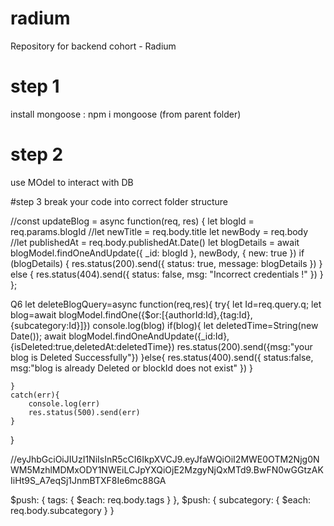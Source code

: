 # radium
Repository for backend cohort - Radium


# step 1
install mongoose : npm i mongoose (from parent folder)


# step 2
use MOdel to interact with DB


#step 3
break your code into correct folder structure 



//const updateBlog = async function(req, res) {
    let blogId = req.params.blogId
    //let newTitle = req.body.title
    let newBody = req.body
    //let publishedAt = req.body.publishedAt.Date()
    let blogDetails = await blogModel.findOneAndUpdate({ _id: blogId }, newBody, { new: true })
    if (blogDetails) {
        res.status(200).send({ status: true, message: blogDetails })
    } else {
        res.status(404).send({ status: false, msg: "Incorrect credentials !" })
    }
};


Q6
let deleteBlogQuery=async function(req,res){
    try{
        let Id=req.query.q;
        let blog=await blogModel.findOne({$or:[{authorId:Id},{tag:Id},{subcategory:Id}]})
        console.log(blog)
        if(blog){
            let deletedTime=String(new Date());
            await blogModel.findOneAndUpdate({_id:Id},{isDeleted:true,deletedAt:deletedTime})
            res.status(200).send({msg:"your blog is Deleted Successfully"})
        }else{
            res.status(400).send({
                status:false,
                msg:"blog is already Deleted or blockId does not exist"
            })
        }

    }
    catch(err){
        console.log(err)
        res.status(500).send(err)
    }
    


}

//eyJhbGciOiJIUzI1NiIsInR5cCI6IkpXVCJ9.eyJfaWQiOiI2MWE0OTM2Njg0NWM5MzhlMDMxODY1NWEiLCJpYXQiOjE2MzgyNjQxMTd9.BwFN0wGGtzAKIiHt9S_A7eqSj1JnmBTXF8Ie6mc88GA




$push: { tags: { $each: req.body.tags } }, $push: { subcategory: { $each: req.body.subcategory } }

